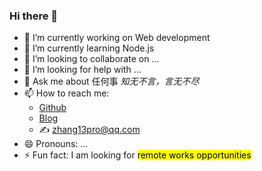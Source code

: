 ### Hi there 👋

<!--
**zhang13pro/zhang13pro** is a ✨ _special_ ✨ repository because its `README.md` (this file) appears on your GitHub profile.

Here are some ideas to get you started:

- 🔭 I’m currently working on HuaWei
- 🌱 I’m currently learning Front-End Stacks
- 👯 I’m looking to collaborate on ...
- 🤔 I’m looking for help with ...
- 💬 Ask me about ...
- 📫 How to reach me: ...
- 😄 Pronouns: ...
- ⚡ Fun fact: ...
-->

- 🔭 I’m currently working on Web development
- 🌱 I’m currently learning Node.js
- 👯 I’m looking to collaborate on ...
- 🤔 I’m looking for help with ...
- 💬 Ask me about 任何事 <em>知无不言，言无不尽</em>
- 📫 How to reach me:
  - [Github](https://github.com/zhang13pro)
  - [Blog](https://13pro.vercel.app)
  - ✍️ zhang13pro@qq.com
- 😄 Pronouns: ...
- ⚡ Fun fact: I am looking for <mark>remote works opportunities</mark>
